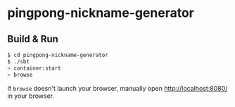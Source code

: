 # pingpong-nickname-generator #

## Build & Run ##

```sh
$ cd pingpong-nickname-generator
$ ./sbt
> container:start
> browse
```

If `browse` doesn't launch your browser, manually open [http://localhost:8080/](http://localhost:8080/) in your browser.
